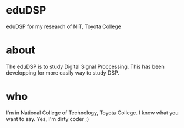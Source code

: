 # eduDSP
eduDSP for my research of NIT, Toyota College

# about
The eduDSP is to study Digital Signal Proccessing.
This has been developping for more easily way to study DSP.

# who
I'm in National College of Technology, Toyota College.
I know what you want to say. Yes, I'm dirty coder ;)
